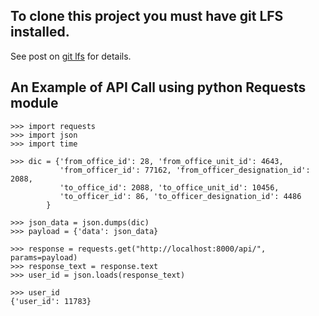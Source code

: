 
## To clone this project you must have git LFS installed. 

See post on [git lfs](https://mydeveloperplanet.com/2018/10/31/git-lfs-why-and-how-to-use/) for details.


## An Example of API Call using python Requests module
```
>>> import requests
>>> import json
>>> import time
```


```
>>> dic = {'from_office_id': 28, 'from_office_unit_id': 4643,
		   'from_officer_id': 77162, 'from_officer_designation_id': 2088,
		   'to_office_id': 2088, 'to_office_unit_id': 10456,
		   'to_officer_id': 86, 'to_officer_designation_id': 4486
       	}
```

```
>>> json_data = json.dumps(dic)
>>> payload = {'data': json_data}
```

```
>>> response = requests.get("http://localhost:8000/api/", params=payload)
>>> response_text = response.text
>>> user_id = json.loads(response_text)

>>> user_id
{'user_id': 11783}


```
